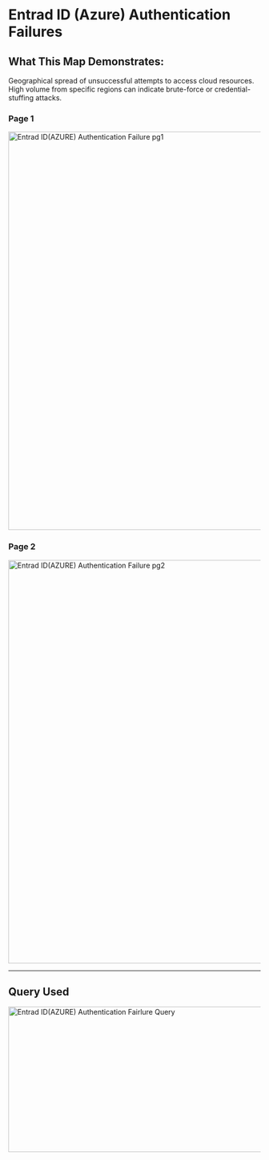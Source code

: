# Entrad ID (Azure) Authentication Failures 
## What This Map Demonstrates: 
Geographical spread of unsuccessful attempts to access cloud resources. High volume from specific regions can indicate brute-force or credential-stuffing attacks.

### Page 1
<img width="1778" height="794" alt="Entrad ID(AZURE) Authentication Failure pg1" src="https://github.com/user-attachments/assets/8538205e-f006-45dd-98de-2173852e62e1" />

### Page 2
<img width="1424" height="804" alt="Entrad ID(AZURE) Authentication Failure pg2" src="https://github.com/user-attachments/assets/1181c9ae-c947-4e1e-b8d8-77f884934ed4" />  

---

## Query Used
<img width="1866" height="290" alt="Entrad ID(AZURE) Authentication Fairlure Query" src="https://github.com/user-attachments/assets/30f9a122-4285-411c-b750-8c29955cc61d" />
